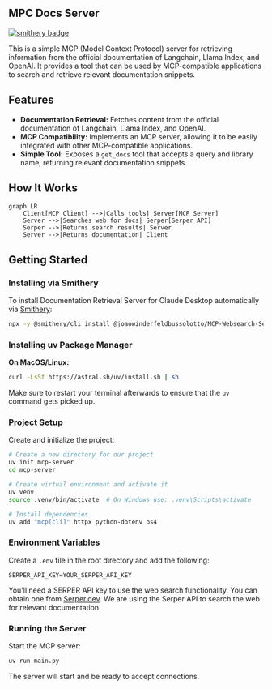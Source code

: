 ## MPC Docs Server

[![smithery badge](https://smithery.ai/badge/@joaowinderfeldbussolotto/MCP-Websearch-Server)](https://smithery.ai/server/@joaowinderfeldbussolotto/MCP-Websearch-Server)

This is a simple MCP (Model Context Protocol) server for retrieving information from the official documentation of Langchain, Llama Index, and OpenAI. It provides a tool that can be used by MCP-compatible applications to search and retrieve relevant documentation snippets.

## Features

-   **Documentation Retrieval:** Fetches content from the official documentation of Langchain, Llama Index, and OpenAI.
-   **MCP Compatibility:** Implements an MCP server, allowing it to be easily integrated with other MCP-compatible applications.
-   **Simple Tool:** Exposes a `get_docs` tool that accepts a query and library name, returning relevant documentation snippets.

## How It Works

```mermaid
graph LR
    Client[MCP Client] -->|Calls tools| Server[MCP Server]
    Server -->|Searches web for docs| Serper[Serper API]
    Serper -->|Returns search results| Server
    Server -->|Returns documentation| Client
```

## Getting Started

### Installing via Smithery

To install Documentation Retrieval Server for Claude Desktop automatically via [Smithery](https://smithery.ai/server/@joaowinderfeldbussolotto/MCP-Websearch-Server):

```bash
npx -y @smithery/cli install @joaowinderfeldbussolotto/MCP-Websearch-Server --client claude
```

### Installing uv Package Manager

**On MacOS/Linux:**
```bash
curl -LsSf https://astral.sh/uv/install.sh | sh
```

Make sure to restart your terminal afterwards to ensure that the `uv` command gets picked up.

### Project Setup

Create and initialize the project:
```bash
# Create a new directory for our project
uv init mcp-server
cd mcp-server

# Create virtual environment and activate it
uv venv
source .venv/bin/activate  # On Windows use: .venv\Scripts\activate

# Install dependencies
uv add "mcp[cli]" httpx python-dotenv bs4
```


### Environment Variables

Create a `.env` file in the root directory and add the following:

```
SERPER_API_KEY=YOUR_SERPER_API_KEY
```

You'll need a SERPER API key to use the web search functionality. You can obtain one from [Serper.dev](https://serper.dev/). We are using the Serper API to search the web for relevant documentation.

### Running the Server

Start the MCP server:
```bash
uv run main.py
```

The server will start and be ready to accept connections.
